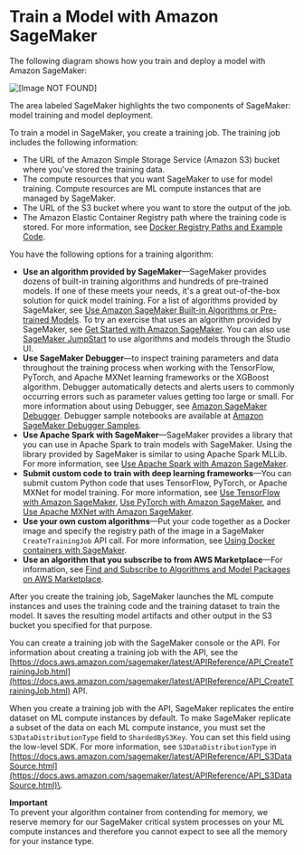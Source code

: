 # Train a Model with Amazon SageMaker<a name="how-it-works-training"></a>

The following diagram shows how you train and deploy a model with Amazon SageMaker: 

![\[Image NOT FOUND\]](http://docs.aws.amazon.com/sagemaker/latest/dg/images/sagemaker-architecture.png)

The area labeled SageMaker highlights the two components of SageMaker: model training and model deployment\.

To train a model in SageMaker, you create a training job\. The training job includes the following information:
+ The URL of the Amazon Simple Storage Service \(Amazon S3\) bucket where you've stored the training data\.
+ The compute resources that you want SageMaker to use for model training\. Compute resources are ML compute instances that are managed by SageMaker\.
+ The URL of the S3 bucket where you want to store the output of the job\.
+ The Amazon Elastic Container Registry path where the training code is stored\. For more information, see [Docker Registry Paths and Example Code](sagemaker-algo-docker-registry-paths.md)\.

You have the following options for a training algorithm:
+ **Use an algorithm provided by SageMaker**—SageMaker provides dozens of built\-in training algorithms and hundreds of pre\-trained models\. If one of these meets your needs, it's a great out\-of\-the\-box solution for quick model training\. For a list of algorithms provided by SageMaker, see [Use Amazon SageMaker Built\-in Algorithms or Pre\-trained Models](algos.md)\. To try an exercise that uses an algorithm provided by SageMaker, see [Get Started with Amazon SageMaker](gs.md)\. You can also use [SageMaker JumpStart](studio-jumpstart.md) to use algorithms and models through the Studio UI\.
+ **Use SageMaker Debugger**—to inspect training parameters and data throughout the training process when working with the TensorFlow, PyTorch, and Apache MXNet learning frameworks or the XGBoost algorithm\. Debugger automatically detects and alerts users to commonly occurring errors such as parameter values getting too large or small\. For more information about using Debugger, see [Amazon SageMaker Debugger](train-debugger.md)\. Debugger sample notebooks are available at [Amazon SageMaker Debugger Samples](https://github.com/awslabs/amazon-sagemaker-examples/tree/master/sagemaker-debugger)\.
+ **Use Apache Spark with SageMaker**—SageMaker provides a library that you can use in Apache Spark to train models with SageMaker\. Using the library provided by SageMaker is similar to using Apache Spark MLLib\. For more information, see [Use Apache Spark with Amazon SageMaker](apache-spark.md)\.
+ **Submit custom code to train with deep learning frameworks**—You can submit custom Python code that uses TensorFlow, PyTorch, or Apache MXNet for model training\. For more information, see [Use TensorFlow with Amazon SageMaker](tf.md), [Use PyTorch with Amazon SageMaker](pytorch.md), and [Use Apache MXNet with Amazon SageMaker](mxnet.md)\.
+ **Use your own custom algorithms**—Put your code together as a Docker image and specify the registry path of the image in a SageMaker `CreateTrainingJob` API call\. For more information, see [Using Docker containers with SageMaker](docker-containers.md)\.
+ **Use an algorithm that you subscribe to from AWS Marketplace**—For information, see [Find and Subscribe to Algorithms and Model Packages on AWS Marketplace](sagemaker-mkt-find-subscribe.md)\.

After you create the training job, SageMaker launches the ML compute instances and uses the training code and the training dataset to train the model\. It saves the resulting model artifacts and other output in the S3 bucket you specified for that purpose\. 

You can create a training job with the SageMaker console or the API\. For information about creating a training job with the API, see the [https://docs.aws.amazon.com/sagemaker/latest/APIReference/API_CreateTrainingJob.html](https://docs.aws.amazon.com/sagemaker/latest/APIReference/API_CreateTrainingJob.html) API\. 

When you create a training job with the API, SageMaker replicates the entire dataset on ML compute instances by default\. To make SageMaker replicate a subset of the data on each ML compute instance, you must set the `S3DataDistributionType` field to `ShardedByS3Key`\. You can set this field using the low\-level SDK\. For more information, see `S3DataDistributionType` in [https://docs.aws.amazon.com/sagemaker/latest/APIReference/API_S3DataSource.html](https://docs.aws.amazon.com/sagemaker/latest/APIReference/API_S3DataSource.html)\. 

**Important**  
To prevent your algorithm container from contending for memory, we reserve memory for our SageMaker critical system processes on your ML compute instances and therefore you cannot expect to see all the memory for your instance type\.